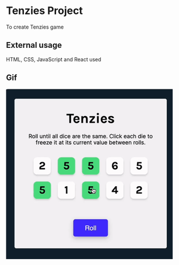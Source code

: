 <h1> Tenzies Project </h1>

To create Tenzies game

<h2> External usage </h2>

HTML, CSS, JavaScript and React used

<h2> Gif </h2>

![Tenzies Gameplay](./Tenzies-Gif.gif)

